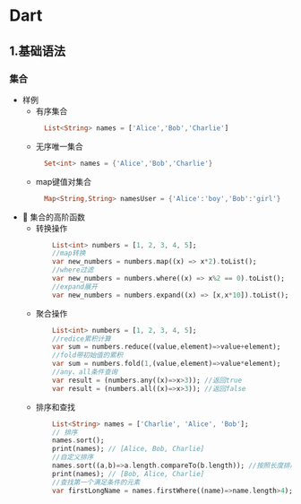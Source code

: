 # Dart
## 1.基础语法
### 集合
- 样例
  - 有序集合
    ```dart
      List<String> names = ['Alice','Bob','Charlie']
  - 无序唯一集合
    ```dart
      Set<int> names = {'Alice','Bob','Charlie'}
  - map键值对集合
    ```dart
      Map<String,String> namesUser = {'Alice':'boy','Bob':'girl'}
- 🎯 集合的高阶函数
    - 转换操作
        ```dart
            List<int> numbers = [1, 2, 3, 4, 5];
            //map转换
            var new_numbers = numbers.map((x) => x*2).toList();
            //where过滤
            var new_numbers = numbers.where((x) => x%2 == 0).toList();
            //expand展开
            var new_numbers = numbers.expand((x) => [x,x*10]).toList();
    - 聚合操作
        ```dart
            List<int> numbers = [1, 2, 3, 4, 5];
            //redice累积计算
            var sum = numbers.reduce((value,element)=>value+element);
            //fold带初始值的累积
            var sum = numbers.fold(1,(value,element)=>value*element);
            //any、all条件查询
            var result = (numbers.any((x)=>x>3)); //返回true
            var result = (numbers.all((x)=>x>3)); //返回false
    - 排序和查找
        ```dart
            List<String> names = ['Charlie', 'Alice', 'Bob'];
            // 排序
            names.sort();
            print(names); // [Alice, Bob, Charlie]
            //自定义排序
            names.sort((a,b)=>a.length.compareTo(b.length)); //按照长度排序
            print(names); // [Bob, Alice, Charlie]
            //查找第一个满足条件的元素
            var firstLongName = names.firstWhere((name)=>name.length>4);


